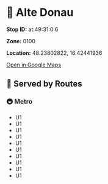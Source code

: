 # 🚉 Alte Donau


**Stop ID:** at:49:31:0:6

**Zone:** 0100

**Location:** 48.23802822, 16.42441936

[Open in Google Maps](https://www.google.com/maps?q=48.23802822,16.42441936)

## 🚆 Served by Routes

### 🚇 Metro
- U1
- U1
- U1
- U1
- U1
- U1
- U1
- U1
- U1
- U1